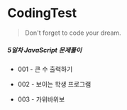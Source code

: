 # CodingTest

<!--Quote-->

> Don't forget to code your dream.

##### 5일차 JavaScript 문제풀이

- 001 - 큰 수 출력하기

- 002 - 보이는 학생 프로그램

- 003 - 가위바위보
